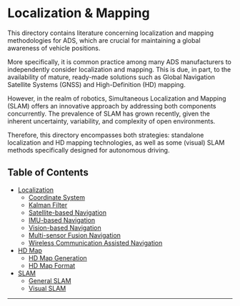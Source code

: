 # Localization & Mapping


This directory contains literature concerning localization and mapping methodologies for ADS, which are crucial for maintaining a global awareness of vehicle positions. 

More specifically, it is common practice among many ADS manufacturers to independently consider localization and mapping. This is due, in part, to the availability of mature, ready-made solutions such as Global Navigation Satellite Systems (GNSS) and High-Definition (HD) mapping.

However, in the realm of robotics, Simultaneous Localization and Mapping (SLAM) offers an innovative approach by addressing both components concurrently. The prevalence of SLAM has grown recently, given the inherent uncertainty, variability, and complexity of open environments.

Therefore, this directory encompasses both strategies: standalone localization and HD mapping technologies, as well as some (visual) SLAM methods specifically designed for autonomous driving.

## Table of Contents
* [Localization](localization/README.md)
  * [Coordinate System](localization/preliminaries/coordination_system.md)
  * [Kalman Filter](localization/preliminaries/Kalman_filter.md)
  * [Satellite-based Navigation](localization/methodologies/satellite_based.md)
  * [IMU-based Navigation](localization/methodologies/IMU_based.md)
  * [Vision-based Navigation](localization/methodologies/vision_based.md)
  * [Multi-sensor Fusion Navigation](localization/methodologies/multi_sensor_fusion.md)
  * [Wireless Communication Assisted Navigation](localization/methodologies/WCAN.md)
* [HD Map](HD_map/README.md)
  * [HD Map Generation](HD_map/generation.md)
  * [HD Map Format](HD_map/format.md)
* [SLAM](SLAM/README.md)
  * [General SLAM](SLAM/general.md)
  * [Visual SLAM](SLAM/visual.md)

---